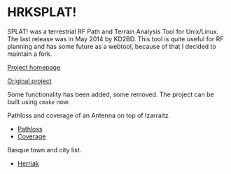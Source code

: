 # HRKSPLAT!

SPLAT! was a terrestrial RF Path and Terrain Analysis Tool for Unix/Linux. The
last release was in May 2014 by KD2BD. This tool is quite useful for RF planning
and has some future as a webtool, because of that I decided to maintain a fork.

[Project homepage](https://github.com/harkaitz/hrksplat)

[Original project](http://www.qsl.net/kd2bd/splat.html)

Some functionality has been added, some removed. The project can be built
using `cmake` now.

Pathloss and coverage of an Antenna on top of Izarraitz.

- [Pathloss](https://github.com/harkaitz/hrksplat/tests/azpeitia/out/pathloss-azpeitia.ppm)
- [Coverage](https://github.com/harkaitz/hrksplat/tests/azpeitia/out/coverage-azpeitia.ppm)

Basque town and city list.

- [Herriak](https://github.com/harkaitz/hrksplat/tests/azpeitia/herriak.dat)


